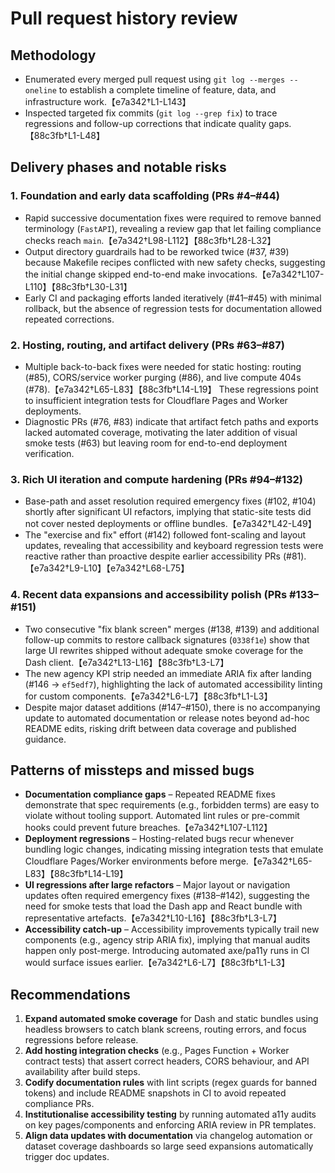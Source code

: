 # Pull request history review

## Methodology
- Enumerated every merged pull request using `git log --merges --oneline` to establish a complete timeline of feature, data, and infrastructure work.【e7a342†L1-L143】
- Inspected targeted fix commits (`git log --grep fix`) to trace regressions and follow-up corrections that indicate quality gaps.【88c3fb†L1-L48】

## Delivery phases and notable risks

### 1. Foundation and early data scaffolding (PRs #4–#44)
- Rapid successive documentation fixes were required to remove banned terminology (`FastAPI`), revealing a review gap that let failing compliance checks reach `main`.【e7a342†L98-L112】【88c3fb†L28-L32】
- Output directory guardrails had to be reworked twice (#37, #39) because Makefile recipes conflicted with new safety checks, suggesting the initial change skipped end-to-end make invocations.【e7a342†L107-L110】【88c3fb†L30-L31】
- Early CI and packaging efforts landed iteratively (#41–#45) with minimal rollback, but the absence of regression tests for documentation allowed repeated corrections.

### 2. Hosting, routing, and artifact delivery (PRs #63–#87)
- Multiple back-to-back fixes were needed for static hosting: routing (#85), CORS/service worker purging (#86), and live compute 404s (#78).【e7a342†L65-L83】【88c3fb†L14-L19】 These regressions point to insufficient integration tests for Cloudflare Pages and Worker deployments.
- Diagnostic PRs (#76, #83) indicate that artifact fetch paths and exports lacked automated coverage, motivating the later addition of visual smoke tests (#63) but leaving room for end-to-end deployment verification.

### 3. Rich UI iteration and compute hardening (PRs #94–#132)
- Base-path and asset resolution required emergency fixes (#102, #104) shortly after significant UI refactors, implying that static-site tests did not cover nested deployments or offline bundles.【e7a342†L42-L49】
- The "exercise and fix" effort (#142) followed font-scaling and layout updates, revealing that accessibility and keyboard regression tests were reactive rather than proactive despite earlier accessibility PRs (#81).【e7a342†L9-L10】【e7a342†L68-L75】

### 4. Recent data expansions and accessibility polish (PRs #133–#151)
- Two consecutive "fix blank screen" merges (#138, #139) and additional follow-up commits to restore callback signatures (`0338f1e`) show that large UI rewrites shipped without adequate smoke coverage for the Dash client.【e7a342†L13-L16】【88c3fb†L3-L7】
- The new agency KPI strip needed an immediate ARIA fix after landing (#146 → `ef5edf7`), highlighting the lack of automated accessibility linting for custom components.【e7a342†L6-L7】【88c3fb†L1-L3】
- Despite major dataset additions (#147–#150), there is no accompanying update to automated documentation or release notes beyond ad-hoc README edits, risking drift between data coverage and published guidance.

## Patterns of missteps and missed bugs
- **Documentation compliance gaps** – Repeated README fixes demonstrate that spec requirements (e.g., forbidden terms) are easy to violate without tooling support. Automated lint rules or pre-commit hooks could prevent future breaches.【e7a342†L107-L112】
- **Deployment regressions** – Hosting-related bugs recur whenever bundling logic changes, indicating missing integration tests that emulate Cloudflare Pages/Worker environments before merge.【e7a342†L65-L83】【88c3fb†L14-L19】
- **UI regressions after large refactors** – Major layout or navigation updates often required emergency fixes (#138–#142), suggesting the need for smoke tests that load the Dash app and React bundle with representative artefacts.【e7a342†L10-L16】【88c3fb†L3-L7】
- **Accessibility catch-up** – Accessibility improvements typically trail new components (e.g., agency strip ARIA fix), implying that manual audits happen only post-merge. Introducing automated axe/pa11y runs in CI would surface issues earlier.【e7a342†L6-L7】【88c3fb†L1-L3】

## Recommendations
1. **Expand automated smoke coverage** for Dash and static bundles using headless browsers to catch blank screens, routing errors, and focus regressions before release.
2. **Add hosting integration checks** (e.g., Pages Function + Worker contract tests) that assert correct headers, CORS behaviour, and API availability after build steps.
3. **Codify documentation rules** with lint scripts (regex guards for banned tokens) and include README snapshots in CI to avoid repeated compliance PRs.
4. **Institutionalise accessibility testing** by running automated a11y audits on key pages/components and enforcing ARIA review in PR templates.
5. **Align data updates with documentation** via changelog automation or dataset coverage dashboards so large seed expansions automatically trigger doc updates.
